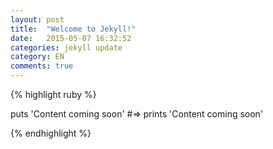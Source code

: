 ```yaml
---
layout: post
title:  "Welcome to Jekyll!"
date:   2015-05-07 16:32:52
categories: jekyll update
category: EN
comments: true
---
```



{% highlight ruby %}

puts 'Content coming soon'
#=> prints 'Content coming soon'

{% endhighlight %}


